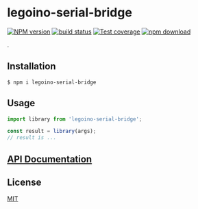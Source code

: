 # legoino-serial-bridge

[![NPM version][npm-image]][npm-url]
[![build status][ci-image]][ci-url]
[![Test coverage][codecov-image]][codecov-url]
[![npm download][download-image]][download-url]

.

## Installation

`$ npm i legoino-serial-bridge`

## Usage

```js
import library from 'legoino-serial-bridge';

const result = library(args);
// result is ...
```

## [API Documentation](https://hackuarium.github.io/legoino-serial-bridge/)

## License

[MIT](./LICENSE)

[npm-image]: https://img.shields.io/npm/v/legoino-serial-bridge.svg
[npm-url]: https://www.npmjs.com/package/legoino-serial-bridge
[ci-image]: https://github.com/hackuarium/legoino-serial-bridge/workflows/Node.js%20CI/badge.svg?branch=master
[ci-url]: https://github.com/hackuarium/legoino-serial-bridge/actions?query=workflow%3A%22Node.js+CI%22
[codecov-image]: https://img.shields.io/codecov/c/github/hackuarium/legoino-serial-bridge.svg
[codecov-url]: https://codecov.io/gh/hackuarium/legoino-serial-bridge
[download-image]: https://img.shields.io/npm/dm/legoino-serial-bridge.svg
[download-url]: https://www.npmjs.com/package/legoino-serial-bridge
